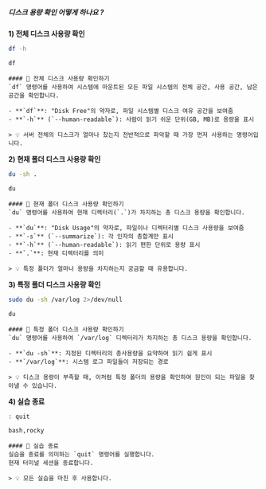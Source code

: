 ##### 디스크 용량 확인 어떻게 하나요 ? #####

**1) 전체 디스크 사용량 확인**

```bash
df -h
```

```tech
df
```

```desc
#### 💽 전체 디스크 사용량 확인하기
`df` 명령어를 사용하여 시스템에 마운트된 모든 파일 시스템의 전체 공간, 사용 공간, 남은 공간을 확인합니다.

- **`df`**: "Disk Free"의 약자로, 파일 시스템별 디스크 여유 공간을 보여줌
- **`-h`** (`--human-readable`): 사람이 읽기 쉬운 단위(GB, MB)로 용량을 표시

> 💡 서버 전체의 디스크가 얼마나 찼는지 전반적으로 파악할 때 가장 먼저 사용하는 명령어입니다.
```

**2) 현재 폴더 디스크 사용량 확인**

```bash
du -sh .
```

```tech
du
```

```desc
#### 📁 현재 폴더 디스크 사용량 확인하기
`du` 명령어를 사용하여 현재 디렉터리(`.`)가 차지하는 총 디스크 용량을 확인합니다.

- **`du`**: "Disk Usage"의 약자로, 파일이나 디렉터리별 디스크 사용량을 보여줌
- **`-s`** (`--summarize`): 각 인자의 총합계만 표시
- **`-h`** (`--human-readable`): 읽기 편한 단위로 용량 표시
- **`.`**: 현재 디렉터리를 의미

> 💡 특정 폴더가 얼마나 용량을 차지하는지 궁금할 때 유용합니다.
```

**3) 특정 폴더 디스크 사용량 확인**

```bash
sudo du -sh /var/log 2>/dev/null
```

```tech
du
```

```desc
#### 📂 특정 폴더 디스크 사용량 확인하기
`du` 명령어를 사용하여 `/var/log` 디렉터리가 차지하는 총 디스크 용량을 확인합니다.

- **`du -sh`**: 지정된 디렉터리의 총사용량을 요약하여 읽기 쉽게 표시
- **`/var/log`**: 시스템 로그 파일들이 저장되는 경로

> 💡 디스크 용량이 부족할 때, 이처럼 특정 폴더의 용량을 확인하여 원인이 되는 파일을 찾아낼 수 있습니다.
```

**4) 실습 종료**

```bash
: quit
```

```tech
bash,rocky
```

```desc
#### 👋 실습 종료
실습을 종료를 의미하는 `quit` 명령어를 실행합니다.
현재 터미널 세션을 종료합니다.

> 💡 모든 실습을 마친 후 사용합니다.
```